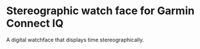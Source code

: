 # Stereographic watch face for Garmin Connect IQ

A digital watchface that displays time stereographically.
